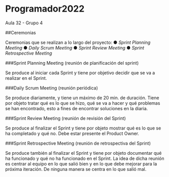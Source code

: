 # Programador2022
Aula 32 - Grupo 4


##Ceremonias


Ceremonias que se realizan a lo largo del proyecto:
● _Sprint Planning Meeting_
● _Daily Scrum Meeting_
● _Sprint Review Meeting_
● _Sprint Retrospective Meeting_

###Sprint Planning Meeting (reunión de planificación del sprint)

Se produce al iniciar cada Sprint y tiene por objetivo decidir que se va a realizar en el Sprint.

###Daily Scrum Meeting (reunión periódica)

Se produce diariamente, y tiene un máximo de 20 min. de duración. Tiene por objeto tratar qué es lo que se hizo, qué se va a hacer y
qué problemas se han encontrado, esto a fines de encontrar soluciones en la diaria.

###Sprint Review Meeting (reunión de revisión del Sprint)

Se produce al finalizar el Sprint y tiene por objeto mostrar qué es lo que se ha completado y qué no. Debe estar presente el Product Owner.

###Sprint Retrospective Meeting (reunión de retrospectiva del Sprint)

Se produce también al finalizar el Sprint y tiene por objeto documentar qué ha funcionado y qué no ha funcionado en el Sprint.
La idea de dicha reunión es centrar al equipo en lo que salió bien y en lo que debe mejorar para la próxima iteración. 
De ninguna manera se centra en lo que salió mal.
